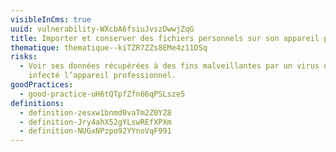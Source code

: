 ```yaml
---
visibleInCms: true
uuid: vulnerability-WXcbA6fsiuJvszDwwjZqG
title: Importer et conserver des fichiers personnels sur son appareil professionnel.
thematique: thematique--kiTZR7ZZs8EMe4z11DSq
risks:
  - Voir ses données récupérées à des fins malveillantes par un virus qui aurait
    infecté l’appareil professionnel.
goodPractices:
  - good-practice-uH6tQTpfZfn66qPSLsze5
definitions:
  - definition-zesxw1bnmd0vaTm2Z0YZ8
  - definition-Jry4ahX52gYLswREfXPXm
  - definition-NUGxNPzpo92YYnoVqF991
---
```

